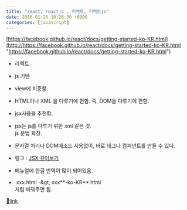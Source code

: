 ```yaml
---
title: "react, reactjs , 리엑트, 리엑트js"
date: 2016-01-26 10:28:50 +0900
categories: [javascript]
---
```


[https://facebook.github.io/react/docs/getting-started-ko-KR.html](http://https://facebook.github.io/react/docs/getting-started-ko-KR.html "https://facebook.github.io/react/docs/getting-started-ko-KR.html")  
- 리엑트
- js 기반
- view에 치중함.
- HTML이나 XML 을 다루기에 편함. 즉, DOM을 다루기에 편함.
- jsx사용을 추천함.
- jsx는 js를 다루기 위한 xml 같은 것.   
js 문법 확장.
- 문자열 처리나 DOM메소드 사용없이, 바로 태그나 컴퍼넌트를 만들 수 있다.
- 링크 : [JSX 깊이보기](https://facebook.github.io/react/docs/jsx-in-depth-ko-KR.html "JSX 깊이보기")

- 메뉴얼에 한글 번역이 많이 되어있음.
-  xxx.html -&amp;gt; xxx**-ko-KR**.html   
처럼 바꿔주면 됨.






[🔗link](http://www.mins01.com/mh/tech/read/978)